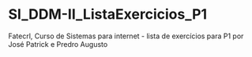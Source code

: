# SI_DDM-II_ListaExercicios_P1
Fatecrl, Curso de Sistemas para internet - lista de exercícios para P1 por José Patrick e Predro Augusto
